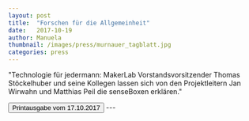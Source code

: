 ```yaml
---
layout: post
title:  "Forschen für die Allgemeinheit"
date:   2017-10-19
author: Manuela
thumbnail: /images/press/murnauer_tagblatt.jpg
categories: press
---
```

"Technologie für jedermann: MakerLab Vorstandsvorsitzender Thomas Stöckelhuber und seine Kollegen lassen sich von den Projektleitern Jan Wirwahn und Matthias Peil die senseBoxen erklären."

<a href='{{ site.baseurl | append: "/docs/Murnauer-Tagblatt.pdf" }}' target="_blank">
    <button class="btn">Printausgabe vom 17.10.2017</button></a>
---
